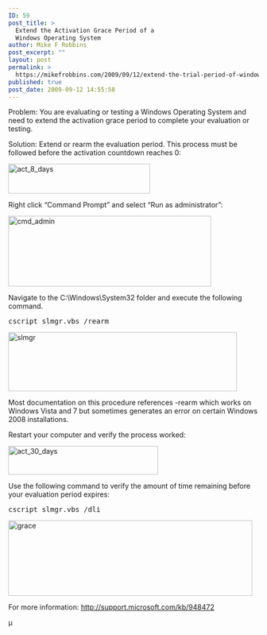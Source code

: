 ```yaml
---
ID: 59
post_title: >
  Extend the Activation Grace Period of a
  Windows Operating System
author: Mike F Robbins
post_excerpt: ""
layout: post
permalink: >
  https://mikefrobbins.com/2009/09/12/extend-the-trial-period-of-windows-vista-or-7/
published: true
post_date: 2009-09-12 14:55:58
---
```

Problem:
You are evaluating or testing a Windows Operating System and need to extend the activation grace period to complete your evaluation or testing.

Solution:
Extend or rearm the evaluation period. This process must be followed before the activation countdown reaches 0:

<img class="alignnone size-full wp-image-60" title="act_8_days" src="http://mikefrobbins.com/wp-content/uploads/2009/09/act_8_days.jpg" alt="act_8_days" width="285" height="60" />

Right click “Command Prompt” and select “Run as administrator”:

<img class="alignnone size-full wp-image-62" title="cmd_admin" src="http://mikefrobbins.com/wp-content/uploads/2009/09/cmd_admin.jpg" alt="cmd_admin" width="408" height="142" />

Navigate to the C:\Windows\System32 folder and execute the following command.
<pre class="lang:batch decode:true">cscript slmgr.vbs /rearm</pre>
<img class="alignnone size-full wp-image-71" title="slmgr" src="http://mikefrobbins.com/wp-content/uploads/2009/09/slmgr2.jpg" alt="slmgr" width="460" height="119" />

Most documentation on this procedure references -rearm which works on Windows Vista and 7 but sometimes generates an error on certain Windows 2008 installations.

Restart your computer and verify the process worked:

<img class="alignnone size-full wp-image-61" title="act_30_days" src="http://mikefrobbins.com/wp-content/uploads/2009/09/act_30_days.jpg" alt="act_30_days" width="301" height="58" />

Use the following command to verify the amount of time remaining before your evaluation period expires:
<pre class="lang:batch decode:true">cscript slmgr.vbs /dli</pre>
<img class="alignnone size-full wp-image-82" title="grace" src="http://mikefrobbins.com/wp-content/uploads/2009/09/grace1.jpg" alt="grace" width="491" height="152" />

For more information:
<a href="http://support.microsoft.com/kb/948472" target="_blank" rel="noopener">http://support.microsoft.com/kb/948472</a>

µ